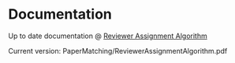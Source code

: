 <h1>Documentation</h1>

Up to date documentation @ [Reviewer Assignment Algorithm](https://docs.google.com/presentation/d/1b9JMpgHFBooVv1V4VwTilDidabH5V1nDgl9slbcZq7g/edit?usp=sharing)

Current version: PaperMatching/ReviewerAssignmentAlgorithm.pdf

